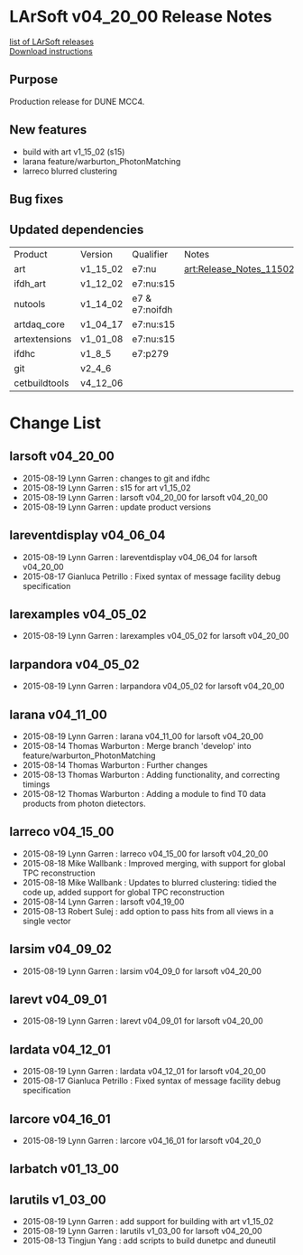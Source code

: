 # LArSoft v04_20_00 Release Notes



[list of LArSoft releases](LArSoft_release_list)  
[Download instructions](https://scisoft.fnal.gov/scisoft/bundles/larsoft/v04_20_00/larsoft-v04_20_00.html)

## Purpose

Production release for DUNE MCC4.

## New features

-   build with art v1_15_02 (s15)
-   larana feature/warburton_PhotonMatching
-   larreco blurred clustering

## Bug fixes

## Updated dependencies

|               |          |                |                                 |
|---------------|----------|----------------|---------------------------------|
| Product       | Version  | Qualifier      | Notes                           |
| art           | v1_15_02 | e7:nu          | [art:Release_Notes_11502](https://cdcvs.fnal.gov/redmine/projects/art/wiki/Release_Notes_11502) |
| ifdh_art      | v1_12_02 | e7:nu:s15      |                                 |
| nutools       | v1_14_02 | e7 & e7:noifdh |                                 |
| artdaq_core   | v1_04_17 | e7:nu:s15      |                                 |
| artextensions | v1_01_08 | e7:nu:s15      |                                 |
| ifdhc         | v1_8_5  | e7:p279        |                                 |
| git           | v2_4_6  |                |                                 |
| cetbuildtools | v4_12_06 |                |                                 |

# Change List

## larsoft v04_20_00

-   2015-08-19 Lynn Garren : changes to git and ifdhc
-   2015-08-19 Lynn Garren : s15 for art v1_15_02
-   2015-08-19 Lynn Garren : larsoft v04_20_00 for larsoft v04_20_00
-   2015-08-19 Lynn Garren : update product versions

## lareventdisplay v04_06_04

-   2015-08-19 Lynn Garren : lareventdisplay v04_06_04 for larsoft v04_20_00
-   2015-08-17 Gianluca Petrillo : Fixed syntax of message facility debug specification

## larexamples v04_05_02

-   2015-08-19 Lynn Garren : larexamples v04_05_02 for larsoft v04_20_00

## larpandora v04_05_02

-   2015-08-19 Lynn Garren : larpandora v04_05_02 for larsoft v04_20_00

## larana v04_11_00

-   2015-08-19 Lynn Garren : larana v04_11_00 for larsoft v04_20_00
-   2015-08-14 Thomas Warburton : Merge branch 'develop' into feature/warburton_PhotonMatching
-   2015-08-14 Thomas Warburton : Further changes
-   2015-08-13 Thomas Warburton : Adding functionality, and correcting timings
-   2015-08-12 Thomas Warburton : Adding a module to find T0 data products from photon dietectors.

## larreco v04_15_00

-   2015-08-19 Lynn Garren : larreco v04_15_00 for larsoft v04_20_00
-   2015-08-18 Mike Wallbank : Improved merging, with support for global TPC reconstruction
-   2015-08-18 Mike Wallbank : Updates to blurred clustering: tidied the code up, added support for global TPC reconstruction
-   2015-08-14 Lynn Garren : larsoft v04_19_00
-   2015-08-13 Robert Sulej : add option to pass hits from all views in a single vector

## larsim v04_09_02

-   2015-08-19 Lynn Garren : larsim v04_09_0 for larsoft v04_20_00

## larevt v04_09_01

-   2015-08-19 Lynn Garren : larevt v04_09_01 for larsoft v04_20_00

## lardata v04_12_01

-   2015-08-19 Lynn Garren : lardata v04_12_01 for larsoft v04_20_00
-   2015-08-17 Gianluca Petrillo : Fixed syntax of message facility debug specification

## larcore v04_16_01

-   2015-08-19 Lynn Garren : larcore v04_16_01 for larsoft v04_20_0

## larbatch v01_13_00

## larutils v1_03_00

-   2015-08-19 Lynn Garren : add support for building with art v1_15_02
-   2015-08-19 Lynn Garren : larutils v1_03_00 for larsoft v04_20_00
-   2015-08-13 Tingjun Yang : add scripts to build dunetpc and duneutil
